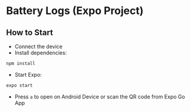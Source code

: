 # Battery Logs (Expo Project)

## How to Start

- Connect the device
- Install dependencies:

```bash
npm install
```

- Start Expo:

```bash
expo start
```

- Press `a` to open on Android Device or scan the QR code from Expo Go App
